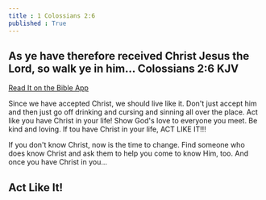 ```yaml
---
title : 1 Colossians 2:6
published : True
---
```

<h2>As ye have therefore received Christ Jesus the Lord, so walk ye in him...
Colossians 2:6 KJV</h2>
<a href = "https://bible.com/bible/1/col.2.6.KJV">Read It on the Bible App </a>
<p>Since we have accepted Christ, we should live like it. Don't just accept him and then just go off drinking and cursing and sinning all over the place. Act like you have Christ in your life! Show God's love to everyone you meet. Be kind and loving. If tou have Christ in your life, ACT LIKE IT!!!</p>
<p>If you don't know Christ, now is the time to change. Find someone who does know Christ and ask them to help you come to know Him, too. And once you have Christ in you...</p>
<p><h2>Act Like It!</h2></p>

